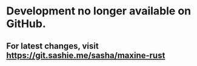 # Development no longer available on GitHub.
## For latest changes, visit https://git.sashie.me/sasha/maxine-rust
